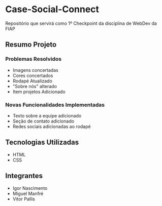 # Case-Social-Connect
Repositório que servirá como 1º Checkpoint da disciplina de WebDev da FIAP

## Resumo Projeto
### Problemas Resolvidos
- Imagens concertadas
- Cores concertados
- Rodapé Atualizado
- "Sobre nós" alterado
- Item projetos Adicionado
### Novas Funcionalidades Implementadas
- Texto sobre a equipe adicionado
- Seção de contato adicionado
- Redes sociais  adicionadas ao rodapé
## Tecnologias Utilizadas
- HTML
- CSS
## Integrantes
- Igor Nascimento
- Miguel Manfré
- Vitor Pallis